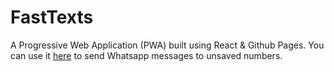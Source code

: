 # FastTexts

A Progressive Web Application (PWA) built using React & Github Pages. You can use it [here](https://sameerfa.github.io/fasttexts/) to send Whatsapp messages to unsaved numbers.
